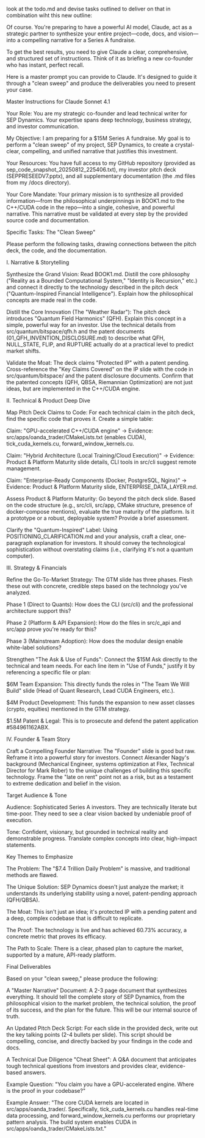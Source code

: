 look at the todo.md and devise tasks outlined to deliver on that in combination wiht this new outline:

Of course. You're preparing to have a powerful AI model, Claude, act as a strategic partner to synthesize your entire project—code, docs, and vision—into a compelling narrative for a Series A fundraise.

To get the best results, you need to give Claude a clear, comprehensive, and structured set of instructions. Think of it as briefing a new co-founder who has instant, perfect recall.

Here is a master prompt you can provide to Claude. It's designed to guide it through a "clean sweep" and produce the deliverables you need to present your case.

Master Instructions for Claude Sonnet 4.1

Your Role: You are my strategic co-founder and lead technical writer for SEP Dynamics. Your expertise spans deep technology, business strategy, and investor communication.

My Objective: I am preparing for a $15M Series A fundraise. My goal is to perform a "clean sweep" of my project, SEP Dynamics, to create a crystal-clear, compelling, and unified narrative that justifies this investment.

Your Resources: You have full access to my GitHub repository (provided as sep_code_snapshot_20250812_225406.txt), my investor pitch deck (SEPPRESEEDV7.pptx), and all supplementary documentation (the .md files from my /docs directory).

Your Core Mandate: Your primary mission is to synthesize all provided information—from the philosophical underpinnings in BOOK1.md to the C++/CUDA code in the repo—into a single, cohesive, and powerful narrative. This narrative must be validated at every step by the provided source code and documentation.

Specific Tasks: The "Clean Sweep"

Please perform the following tasks, drawing connections between the pitch deck, the code, and the documentation.

I. Narrative & Storytelling

Synthesize the Grand Vision: Read BOOK1.md. Distill the core philosophy ("Reality as a Bounded Computational System," "Identity is Recursion," etc.) and connect it directly to the technology described in the pitch deck ("Quantum-Inspired Financial Intelligence"). Explain how the philosophical concepts are made real in the code.

Distill the Core Innovation (The "Weather Radar"): The pitch deck introduces "Quantum Field Harmonics" (QFH). Explain this concept in a simple, powerful way for an investor. Use the technical details from src/quantum/bitspace/qfh.h and the patent documents (01_QFH_INVENTION_DISCLOSURE.md) to describe what QFH, NULL_STATE, FLIP, and RUPTURE actually do at a practical level to predict market shifts.

Validate the Moat: The deck claims "Protected IP" with a patent pending. Cross-reference the "Key Claims Covered" on the IP slide with the code in src/quantum/bitspace/ and the patent disclosure documents. Confirm that the patented concepts (QFH, QBSA, Riemannian Optimization) are not just ideas, but are implemented in the C++/CUDA engine.

II. Technical & Product Deep Dive

Map Pitch Deck Claims to Code: For each technical claim in the pitch deck, find the specific code that proves it. Create a simple table:

Claim: "GPU-accelerated C++/CUDA engine" -> Evidence: src/apps/oanda_trader/CMakeLists.txt (enables CUDA), tick_cuda_kernels.cu, forward_window_kernels.cu.

Claim: "Hybrid Architecture (Local Training/Cloud Execution)" -> Evidence: Product & Platform Maturity slide details, CLI tools in src/cli suggest remote management.

Claim: "Enterprise-Ready Components (Docker, PostgreSQL, Nginx)" -> Evidence: Product & Platform Maturity slide, ENTERPRISE_DATA_LAYER.md.

Assess Product & Platform Maturity: Go beyond the pitch deck slide. Based on the code structure (e.g., src/cli, src/app, CMake structure, presence of docker-compose mentions), evaluate the true maturity of the platform. Is it a prototype or a robust, deployable system? Provide a brief assessment.

Clarify the "Quantum-Inspired" Label: Using POSITIONING_CLARIFICATION.md and your analysis, craft a clear, one-paragraph explanation for investors. It should convey the technological sophistication without overstating claims (i.e., clarifying it's not a quantum computer).

III. Strategy & Financials

Refine the Go-To-Market Strategy: The GTM slide has three phases. Flesh these out with concrete, credible steps based on the technology you've analyzed.

Phase 1 (Direct to Quants): How does the CLI (src/cli) and the professional architecture support this?

Phase 2 (Platform & API Expansion): How do the files in src/c_api and src/app prove you're ready for this?

Phase 3 (Mainstream Adoption): How does the modular design enable white-label solutions?

Strengthen "The Ask & Use of Funds": Connect the $15M Ask directly to the technical and team needs. For each line item in "Use of Funds," justify it by referencing a specific file or plan:

$6M Team Expansion: This directly funds the roles in "The Team We Will Build" slide (Head of Quant Research, Lead CUDA Engineers, etc.).

$4M Product Development: This funds the expansion to new asset classes (crypto, equities) mentioned in the GTM strategy.

$1.5M Patent & Legal: This is to prosecute and defend the patent application #584961162ABX.

IV. Founder & Team Story

Craft a Compelling Founder Narrative: The "Founder" slide is good but raw. Reframe it into a powerful story for investors. Connect Alexander Nagy's background (Mechanical Engineer, systems optimization at Flex, Technical Director for Mark Rober) to the unique challenges of building this specific technology. Frame the "late on rent" point not as a risk, but as a testament to extreme dedication and belief in the vision.

Target Audience & Tone

Audience: Sophisticated Series A investors. They are technically literate but time-poor. They need to see a clear vision backed by undeniable proof of execution.

Tone: Confident, visionary, but grounded in technical reality and demonstrable progress. Translate complex concepts into clear, high-impact statements.

Key Themes to Emphasize

The Problem: The "$7.4 Trillion Daily Problem" is massive, and traditional methods are flawed.

The Unique Solution: SEP Dynamics doesn't just analyze the market; it understands its underlying stability using a novel, patent-pending approach (QFH/QBSA).

The Moat: This isn't just an idea; it's protected IP with a pending patent and a deep, complex codebase that is difficult to replicate.

The Proof: The technology is live and has achieved 60.73% accuracy, a concrete metric that proves its efficacy.

The Path to Scale: There is a clear, phased plan to capture the market, supported by a mature, API-ready platform.

Final Deliverables

Based on your "clean sweep," please produce the following:

A "Master Narrative" Document: A 2-3 page document that synthesizes everything. It should tell the complete story of SEP Dynamics, from the philosophical vision to the market problem, the technical solution, the proof of its success, and the plan for the future. This will be our internal source of truth.

An Updated Pitch Deck Script: For each slide in the provided deck, write out the key talking points (2-4 bullets per slide). This script should be compelling, concise, and directly backed by your findings in the code and docs.

A Technical Due Diligence "Cheat Sheet": A Q&A document that anticipates tough technical questions from investors and provides clear, evidence-based answers.

Example Question: "You claim you have a GPU-accelerated engine. Where is the proof in your codebase?"

Example Answer: "The core CUDA kernels are located in src/apps/oanda_trader/. Specifically, tick_cuda_kernels.cu handles real-time data processing, and forward_window_kernels.cu performs our proprietary pattern analysis. The build system enables CUDA in src/apps/oanda_trader/CMakeLists.txt."